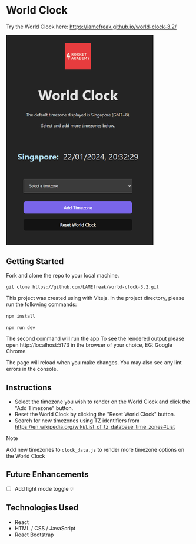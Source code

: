 # World Clock
Try the World Clock here: https://lamefreak.github.io/world-clock-3.2/

<img src="./public/preview.png" alt="Preview of World Clock" width="400"/>

## Getting Started
Fork and clone the repo to your local machine.
```
git clone https://github.com/LAMEfreak/world-clock-3.2.git
```
This project was created using with Vitejs. In the project directory, please run the following commands:

`npm install`

`npm run dev`

The second command will run the app
To see the rendered output please open http://localhost:5173 in the browser of your choice, EG: Google Chrome.

The page will reload when you make changes.
You may also see any lint errors in the console.

## Instructions
- Select the timezone you wish to render on the World Clock and click the "Add Timezone" button.
- Reset the World Clock by clicking the "Reset World Clock" button.
- Search for new timezones using TZ identifiers from https://en.wikipedia.org/wiki/List_of_tz_database_time_zones#List
> [!NOTE]
> Add new timezones to `clock_data.js` to render more timezone options on the World Clock

## Future Enhancements
- [ ] Add light mode toggle 💡

## Technologies Used
- React
- HTML / CSS / JavaScript
- React Bootstrap
